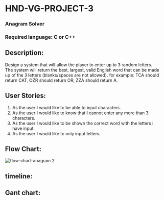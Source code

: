 # HND-VG-PROJECT-3
### Anagram Solver 
### Required language: C or C++
## Description:

Design a system that will allow the player to enter up to 3 random letters. The system will return the best, largest, valid English word that can be made up of the 3 letters (blanks/spaces are not allowed). for example: TCA should return CAT, OZR should return OR, ZZA should return A.

## User Stories:

1. As the user I would like to be able to input characters.
2. As the user I would like to know that I cannot enter any more than 3 characters.
3. As the user I would like to be shown the correct word with the letters i have input.
4. As the user I would like to only input letters.

## Flow Chart:
![flow-chart-anagram 2](https://user-images.githubusercontent.com/31927590/33278170-9e255a4c-d392-11e7-9999-c9c57d3a49fd.png)
## timeline:

## Gant chart:
